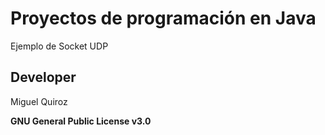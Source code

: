 # Proyectos de programación en Java

Ejemplo de Socket UDP


## Developer
Miguel Quiroz

**GNU General Public License v3.0**